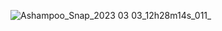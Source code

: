 ![Ashampoo_Snap_2023 03 03_12h28m14s_011_](https://user-images.githubusercontent.com/114237174/222685451-0c3f3ffe-f47a-4268-a93c-64b19b7a74b3.png)
